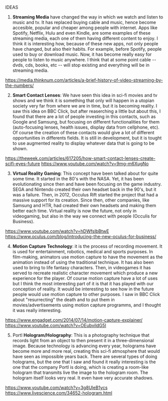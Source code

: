 
IDEAS 

1. **Streaming Media** have changed the way in which we watch and listen to music and tv. It has replaced buying cable and music, hence become accesible, popular and cheaper among people with internet. Apps like Spotify, Netflix, Hulu and even Kindle, are some examples of these streaming media, each one of them having different content to enjoy. I think it is interesting how, because of these new apps, not only people have changed, but also their habits. For example, before Spotify, people used to buy or download music. Now, it has become really easy for people to listen to music anywhere. I think that at some point cable -- dvds, cds, books, etc -- will stop existing and everything will be in 
streaming media. 

https://media.thinknum.com/articles/a-brief-history-of-video-streaming-by-the-numbers/

2. **Smart Contact Lenses**: We have seen this idea in sci-fi movies and tv shows and we think it is something that only will happen in a utopian society very far from where we are in time, but it is becoming reality. I saw this idea on BBC Click, but after reaserching a little but about this, I found that there are a lot of people investing in this contacts, such as Google and Samsung, but focusing on different functionalities for them (auto-focusing lenses, health issues, display data from cellphone, etc). Of course the creation of these contacts would give a lot of different opportunities in differents fields. It is still in development, but it is tought to use augmented reality to display whatever data that is going to be shown. 

https://theweek.com/articles/617205/how-smart-contact-lenses-create-scifi-eyes-future
https://www.youtube.com/watch?v=9mg-m6XugNo

3. **Virtual Reality Gaming**: This concept have been talked about for quite some time. It started in the 80's with the NASA. Yet, it has been evolutionating since then and have been focusing on the game industry. SEGA and Nintendo created their own headset back in the 90's, but it was a failure. Then, in 2012, Occulus Rift started the project that had a massive support for its creation. Since then, other companies, like Samsung and HTR, had created their own headsets and making them better each time. Virtual reality is now the future, not only in videogaming, but also in the way we connect with people (Occulis for Business). 

https://www.youtube.com/watch?v=hDWfsIbBtwE
https://www.oculus.com/blog/introducing-the-new-oculus-for-business/

4. **Motion Capture Technology**: it is the process of recording movement. It is used for entertainment, robotics, medical and sports purposes. In film-making, animators use motion capture to have the movement as the animation instead of using the traditional technique. It has also been used to bring to life fantasy characters. Then, in videogames it has served to recreate realistic character movement which produce a new experience for the player. Of course motion capture have a lot of uses but I think the most interesting part of it is that it has played with our conception of reality. It would be interesting to see how in the future people would use motion capture to other purposes. 
I saw in BBC Click about "resurrecting" the death and to put them in movies/advertisements using motion capture programms, and I thought it was really interesting. 

https://www.engadget.com/2014/07/14/motion-capture-explainer/
https://www.youtube.com/watch?v=OEubvildG5I

5. Portl **Hologram/Holography**: This is a photography technique that records light from an object to then present it in a three-dimensional image. Because technology is advancing every year, holograms have become more and more real, creating this sci-fi atmosphere that would have seen as impossible years back. There are several types of doing holograms, but the one that I saw and found it really interesting is the one that the company Portl is doing, which is creating a room-like hologram that transmits live the image to the hologram room. The hologram itself looks very real. It even have very accurate shadows. 

https://www.youtube.com/watch?v=3g8UleB1ycs
https://www.livescience.com/34652-hologram.html